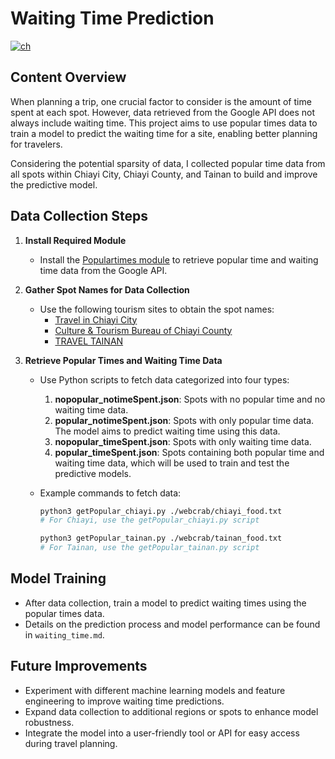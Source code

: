 
# Waiting Time Prediction
[![ch](https://img.shields.io/badge/lang-ch-green.svg)](https://github.com/I-Sheng/Traveling-Planner-With-LLM/blob/main/waiting_time/README.md)

## Content Overview
When planning a trip, one crucial factor to consider is the amount of time spent at each spot. However, data retrieved from the Google API does not always include waiting time. This project aims to use popular times data to train a model to predict the waiting time for a site, enabling better planning for travelers.

Considering the potential sparsity of data, I collected popular time data from all spots within Chiayi City, Chiayi County, and Tainan to build and improve the predictive model.

## Data Collection Steps
1. **Install Required Module**
   * Install the [Populartimes module](https://github.com/m-wrzr/populartimes) to retrieve popular time and waiting time data from the Google API.

2. **Gather Spot Names for Data Collection**
   * Use the following tourism sites to obtain the spot names:
     - [Travel in Chiayi City](https://travel.chiayi.gov.tw/)
     - [Culture & Tourism Bureau of Chiayi County](https://tbocc.cyhg.gov.tw/)
     - [TRAVEL TAINAN](https://www.twtainan.net/)

3. **Retrieve Popular Times and Waiting Time Data**
   * Use Python scripts to fetch data categorized into four types:
     1. **nopopular_notimeSpent.json**: Spots with no popular time and no waiting time data.
     2. **popular_notimeSpent.json**: Spots with only popular time data. The model aims to predict waiting time using this data.
     3. **nopopular_timeSpent.json**: Spots with only waiting time data.
     4. **popular_timeSpent.json**: Spots containing both popular time and waiting time data, which will be used to train and test the predictive models.

   * Example commands to fetch data:
     ```bash
     python3 getPopular_chiayi.py ./webcrab/chiayi_food.txt
     # For Chiayi, use the getPopular_chiayi.py script

     python3 getPopular_tainan.py ./webcrab/tainan_food.txt
     # For Tainan, use the getPopular_tainan.py script
     ```

## Model Training
* After data collection, train a model to predict waiting times using the popular times data.
* Details on the prediction process and model performance can be found in `waiting_time.md`.

## Future Improvements
- Experiment with different machine learning models and feature engineering to improve waiting time predictions.
- Expand data collection to additional regions or spots to enhance model robustness.
- Integrate the model into a user-friendly tool or API for easy access during travel planning.
